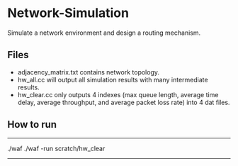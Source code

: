 # Network-Simulation
Simulate a network environment and design a routing mechanism.

## Files
* adjacency_matrix.txt contains network topology.
* hw_all.cc will output all simulation results with many intermediate results.
* hw_clear.cc only outputs 4 indexes (max queue length, average time delay, average throughput, and average packet loss rate) into 4 dat files.

## How to run
***
./waf
./waf -run scratch/hw_clear
***
